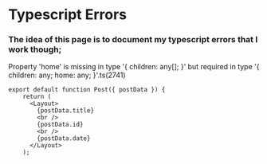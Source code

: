 # Typescript Errors

### The idea of this page is to document my typescript errors that I work though;

Property 'home' is missing in type '{ children: any[]; }' but required in type '{ children: any; home: any; }'.ts(2741)

````
export default function Post({ postData }) {
    return (
      <Layout>
        {postData.title}
        <br />
        {postData.id}
        <br />
        {postData.date}
      </Layout>
    );
````

